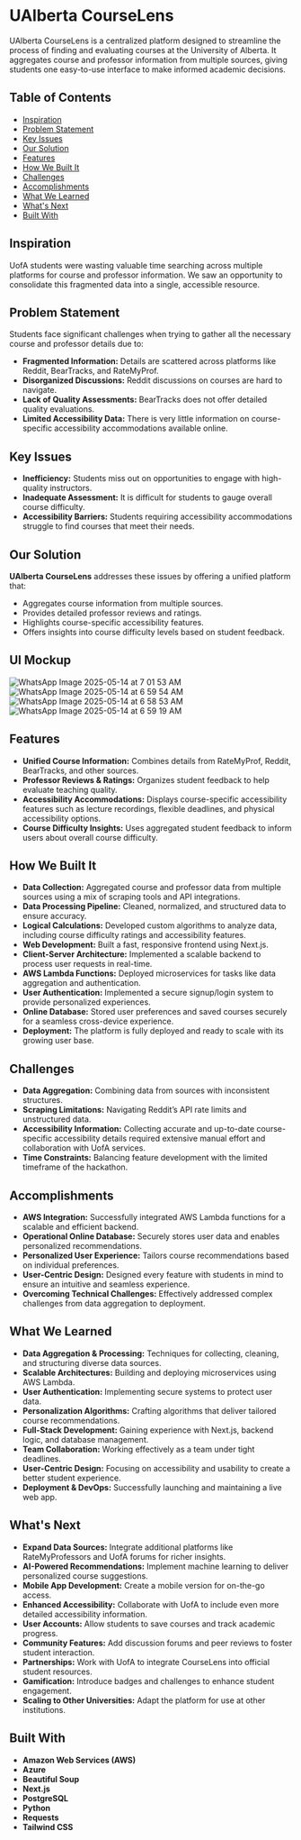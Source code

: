 # UAlberta CourseLens

UAlberta CourseLens is a centralized platform designed to streamline the process of finding and evaluating courses at the University of Alberta. It aggregates course and professor information from multiple sources, giving students one easy-to-use interface to make informed academic decisions.

## Table of Contents
- [Inspiration](#inspiration)
- [Problem Statement](#problem-statement)
- [Key Issues](#key-issues)
- [Our Solution](#our-solution)
- [Features](#features)
- [How We Built It](#how-we-built-it)
- [Challenges](#challenges)
- [Accomplishments](#accomplishments)
- [What We Learned](#what-we-learned)
- [What's Next](#whats-next)
- [Built With](#built-with)

## Inspiration

UofA students were wasting valuable time searching across multiple platforms for course and professor information. We saw an opportunity to consolidate this fragmented data into a single, accessible resource.

## Problem Statement

Students face significant challenges when trying to gather all the necessary course and professor details due to:
- **Fragmented Information:** Details are scattered across platforms like Reddit, BearTracks, and RateMyProf.
- **Disorganized Discussions:** Reddit discussions on courses are hard to navigate.
- **Lack of Quality Assessments:** BearTracks does not offer detailed quality evaluations.
- **Limited Accessibility Data:** There is very little information on course-specific accessibility accommodations available online.

## Key Issues

- **Inefficiency:** Students miss out on opportunities to engage with high-quality instructors.
- **Inadequate Assessment:** It is difficult for students to gauge overall course difficulty.
- **Accessibility Barriers:** Students requiring accessibility accommodations struggle to find courses that meet their needs.

## Our Solution

**UAlberta CourseLens** addresses these issues by offering a unified platform that:
- Aggregates course information from multiple sources.
- Provides detailed professor reviews and ratings.
- Highlights course-specific accessibility features.
- Offers insights into course difficulty levels based on student feedback.

## UI Mockup
![WhatsApp Image 2025-05-14 at 7 01 53 AM](https://github.com/user-attachments/assets/4a883f9f-6cd4-402a-ae6d-2441b2e51f50)
![WhatsApp Image 2025-05-14 at 6 59 54 AM](https://github.com/user-attachments/assets/ae779d9e-1f17-4513-aa63-903b7bfdda48)
![WhatsApp Image 2025-05-14 at 6 58 53 AM](https://github.com/user-attachments/assets/1a610e34-499e-4bf9-bf94-38754d9684f9)
![WhatsApp Image 2025-05-14 at 6 59 19 AM](https://github.com/user-attachments/assets/cb112271-7c4d-4afc-aa5d-e1facdb275f6)

## Features

- **Unified Course Information:** Combines details from RateMyProf, Reddit, BearTracks, and other sources.
- **Professor Reviews & Ratings:** Organizes student feedback to help evaluate teaching quality.
- **Accessibility Accommodations:** Displays course-specific accessibility features such as lecture recordings, flexible deadlines, and physical accessibility options.
- **Course Difficulty Insights:** Uses aggregated student feedback to inform users about overall course difficulty.

## How We Built It

- **Data Collection:** Aggregated course and professor data from multiple sources using a mix of scraping tools and API integrations.
- **Data Processing Pipeline:** Cleaned, normalized, and structured data to ensure accuracy.
- **Logical Calculations:** Developed custom algorithms to analyze data, including course difficulty ratings and accessibility features.
- **Web Development:** Built a fast, responsive frontend using Next.js.
- **Client-Server Architecture:** Implemented a scalable backend to process user requests in real-time.
- **AWS Lambda Functions:** Deployed microservices for tasks like data aggregation and authentication.
- **User Authentication:** Implemented a secure signup/login system to provide personalized experiences.
- **Online Database:** Stored user preferences and saved courses securely for a seamless cross-device experience.
- **Deployment:** The platform is fully deployed and ready to scale with its growing user base.

## Challenges

- **Data Aggregation:** Combining data from sources with inconsistent structures.
- **Scraping Limitations:** Navigating Reddit’s API rate limits and unstructured data.
- **Accessibility Information:** Collecting accurate and up-to-date course-specific accessibility details required extensive manual effort and collaboration with UofA services.
- **Time Constraints:** Balancing feature development with the limited timeframe of the hackathon.

## Accomplishments

- **AWS Integration:** Successfully integrated AWS Lambda functions for a scalable and efficient backend.
- **Operational Online Database:** Securely stores user data and enables personalized recommendations.
- **Personalized User Experience:** Tailors course recommendations based on individual preferences.
- **User-Centric Design:** Designed every feature with students in mind to ensure an intuitive and seamless experience.
- **Overcoming Technical Challenges:** Effectively addressed complex challenges from data aggregation to deployment.

## What We Learned

- **Data Aggregation & Processing:** Techniques for collecting, cleaning, and structuring diverse data sources.
- **Scalable Architectures:** Building and deploying microservices using AWS Lambda.
- **User Authentication:** Implementing secure systems to protect user data.
- **Personalization Algorithms:** Crafting algorithms that deliver tailored course recommendations.
- **Full-Stack Development:** Gaining experience with Next.js, backend logic, and database management.
- **Team Collaboration:** Working effectively as a team under tight deadlines.
- **User-Centric Design:** Focusing on accessibility and usability to create a better student experience.
- **Deployment & DevOps:** Successfully launching and maintaining a live web app.

## What's Next

- **Expand Data Sources:** Integrate additional platforms like RateMyProfessors and UofA forums for richer insights.
- **AI-Powered Recommendations:** Implement machine learning to deliver personalized course suggestions.
- **Mobile App Development:** Create a mobile version for on-the-go access.
- **Enhanced Accessibility:** Collaborate with UofA to include even more detailed accessibility information.
- **User Accounts:** Allow students to save courses and track academic progress.
- **Community Features:** Add discussion forums and peer reviews to foster student interaction.
- **Partnerships:** Work with UofA to integrate CourseLens into official student resources.
- **Gamification:** Introduce badges and challenges to enhance student engagement.
- **Scaling to Other Universities:** Adapt the platform for use at other institutions.

## Built With

- **Amazon Web Services (AWS)**
- **Azure**
- **Beautiful Soup**
- **Next.js**
- **PostgreSQL**
- **Python**
- **Requests**
- **Tailwind CSS**



